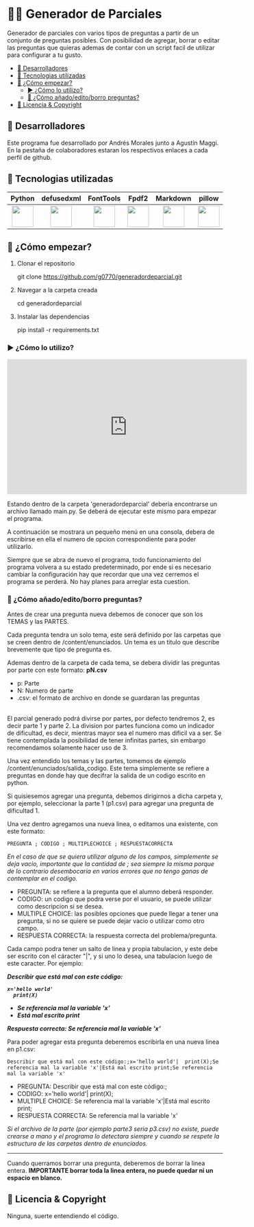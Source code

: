 
# 🧑‍🎓 Generador de Parciales

Generador de parciales con varios tipos de preguntas a partir de un conjunto de preguntas posibles. Con posibilidad de agregar, borrar o editar las preguntas que quieras ademas de contar con un script facil de utilizar para configurar a tu gusto.

* [💼 Desarrolladores](#desarrolladores)
* [🧩 Tecnologias utilizadas](#tecnologias-utilizadas)
* [🚀 ¿Cómo empezar?](#como-empezar)
  * [▶️ ¿Cómo lo utilizo?](#como-lo-utilizo)
  * [🤔 ¿Cómo añado/edito/borro preguntas?](#como-añado-edito-borro-preguntas)
* [📜 Licencia & Copyright](#licencia-&-copyright)

## 💼 Desarrolladores

Este programa fue desarrollado por Andrés Morales junto a Agustín Maggi. En la pestaña de colaboradores estaran los respectivos enlaces a cada perfil de github.

## 🧩 Tecnologias utilizadas

| Python | defusedxml | FontTools | Fpdf2 | Markdown | pillow |
| :---: | :---: | :---: | :---: | :---: | :---: |
| <img src="https://imgs.search.brave.com/IMLB7FHvpWKelXYxvu7zD7wGW2RkeaYq_CUl3s1YPx4/rs:fit:860:0:0:0/g:ce/aHR0cHM6Ly9pLnBp/bmltZy5jb20vb3Jp/Z2luYWxzLzcyLzgw/LzJkLzcyODAyZDFl/YjliMGM5ODk5MTRi/ZGE4ZWYxYzZiMGFj/LmpwZw" width=50 height=50> | <img src="" width=50 height=50> | <img src="" width=50 height=50> | <img src="" width=50 height=50> | <img src="" width=50 height=50> | <img src="" width=50 height=50> |



## 🚀 ¿Cómo empezar?

1) Clonar el repositorio

    git clone https://github.com/g0770/generadordeparcial.git

2) Navegar a la carpeta creada

    cd generadordeparcial

3) Instalar las dependencias

    pip install -r requirements.txt

### ▶️ ¿Cómo lo utilizo?

<iframe width="560" height="315" src="https://www.youtube.com/embed/Inbg9Pcu7u8?si=vMlHPHc7OZvnpmH3" title="YouTube video player" frameborder="0" allow="accelerometer; autoplay; clipboard-write; encrypted-media; gyroscope; picture-in-picture; web-share" referrerpolicy="strict-origin-when-cross-origin" allowfullscreen></iframe>

Estando dentro de la carpeta 'generadordeparcial' deberia encontrarse un archivo llamado main.py. Se deberá de ejecutar este mismo para empezar el programa.

A continuación se mostrara un pequeño menú en una consola, debera de escribirse en ella el numero de opcion correspondiente para poder utilizarlo.

Siempre que se abra de nuevo el programa, todo funcionamiento del programa volvera a su estado predeterminado, por ende si es necesario cambiar la configuración hay que recordar que una vez cerremos el programa se perderá. No hay planes para arreglar esta cuestion.

### 🤔 ¿Cómo añado/edito/borro preguntas?

Antes de crear una pregunta nueva debemos de conocer que son los TEMAS y las PARTES.

Cada pregunta tendra un solo tema, este será definido por las carpetas que se creen dentro de /content/enunciados. Un tema es un titulo que describe brevemente que tipo de pregunta es.

Ademas dentro de la carpeta de cada tema, se debera dividir las preguntas por parte con este formato: <b>pN.csv</b>

* p: Parte
* N: Numero de parte
* .csv: el formato de archivo en donde se guardaran las preguntas

<br>
El parcial generado podrá divirse por partes, por defecto tendremos 2, es decir parte 1 y parte 2. La division por partes funciona como un indicador de dificultad, es decir, mientras mayor sea el numero mas dificil va a ser. Se tiene contemplada la posibilidad de tener infinitas partes, sin embargo recomendamos solamente hacer uso de 3.

Una vez entendido los temas y las partes, tomemos de ejemplo /content/enunciados/salida_codigo. Este tema simplemente se refiere a preguntas en donde hay que decifrar la salida de un codigo escrito en python.

Si quisiesemos agregar una pregunta, debemos dirigirnos a dicha carpeta y, por ejemplo, seleccionar la parte 1 (p1.csv) para agregar una pregunta de dificultad 1.

Una vez dentro agregamos una nueva linea, o editamos una existente, con este formato:

    PREGUNTA ; CODIGO ; MULTIPLECHOICE ; RESPUESTACORRECTA

<i>En el caso de que se quiera utilizar alguno de los campos, simplemente se deja vacio, importante que la cantidad de ; sea siempre la misma porque de lo contrario desembocaria en varios errores que no tengo ganas de contemplar en el codigo.</i>

* PREGUNTA: se refiere a la pregunta que el alumno deberá responder.
* CODIGO: un codigo que podra verse por el usuario, se puede utilizar como descripcion si se desea.
* MULTIPLE CHOICE: las posibles opciones que puede llegar a tener una pregunta, si no se quiere se puede dejar vacio o utilizar como otro campo.
* RESPUESTA CORRECTA: la respuesta correcta del problema/pregunta.

Cada campo podra tener un salto de linea y propia tabulacion, y este debe ser escrito con el cáracter "|", y si uno lo desea, una tabulacion luego de este caracter. Por ejemplo:

<b><i>Describir que está mal con este código:

    x='hello world'
      print(X)

  - Se referencia mal la variable 'x'
  - Está mal escrito print

Respuesta correcta: Se referencia mal la variable 'x'</i></b>

Para poder agregar esta pregunta deberemos escribirla en una nueva linea en p1.csv:

    Describir que está mal con este código:;x='hello world'|  print(X);Se referencia mal la variable 'x'|Está mal escrito print;Se referencia mal la variable 'x'

* PREGUNTA: Describir que está mal con este código:;
* CODIGO: x='hello world'|  print(X);
* MULTIPLE CHOICE: Se referencia mal la variable 'x'|Está mal escrito print;
* RESPUESTA CORRECTA: Se referencia mal la variable 'x'

<i>Si el archivo de la parte (por ejemplo parte3 seria p3.csv) no existe, puede crearse a mano y el programa lo detectara siempre y cuando se respete la estructura de las carpetas dentro de enunciados.</i>

---
Cuando querramos borrar una pregunta, deberemos de borrar la linea entera. <b>IMPORTANTE borrar toda la linea entera, no puede quedar ni un espacio en blanco.</b>

## 📜 Licencia & Copyright
Ninguna, suerte entendiendo el código.